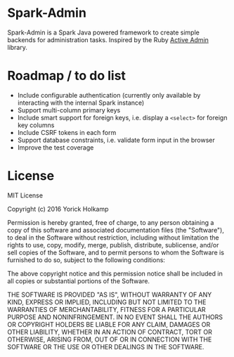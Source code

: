 # Spark-Admin

Spark-Admin is a Spark Java powered framework to create simple backends for administration tasks. 
Inspired by the Ruby [Active Admin](https://github.com/activeadmin/activeadmin) library.

# Roadmap / to do list

* Include configurable authentication (currently only available by interacting with the internal Spark instance)
* Support multi-column primary keys
* Include smart support for foreign keys, i.e. display a `<select>` for foreign key columns
* Include CSRF tokens in each form
* Support database constraints, i.e. validate form input in the browser
* Improve the test coverage

# License

MIT License

Copyright (c) 2016 Yorick Holkamp

Permission is hereby granted, free of charge, to any person obtaining a copy
of this software and associated documentation files (the "Software"), to deal
in the Software without restriction, including without limitation the rights
to use, copy, modify, merge, publish, distribute, sublicense, and/or sell
copies of the Software, and to permit persons to whom the Software is
furnished to do so, subject to the following conditions:

The above copyright notice and this permission notice shall be included in all
copies or substantial portions of the Software.

THE SOFTWARE IS PROVIDED "AS IS", WITHOUT WARRANTY OF ANY KIND, EXPRESS OR
IMPLIED, INCLUDING BUT NOT LIMITED TO THE WARRANTIES OF MERCHANTABILITY,
FITNESS FOR A PARTICULAR PURPOSE AND NONINFRINGEMENT. IN NO EVENT SHALL THE
AUTHORS OR COPYRIGHT HOLDERS BE LIABLE FOR ANY CLAIM, DAMAGES OR OTHER
LIABILITY, WHETHER IN AN ACTION OF CONTRACT, TORT OR OTHERWISE, ARISING FROM,
OUT OF OR IN CONNECTION WITH THE SOFTWARE OR THE USE OR OTHER DEALINGS IN THE
SOFTWARE.